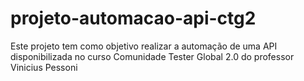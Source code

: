 # projeto-automacao-api-ctg2
Este projeto tem como objetivo realizar a automação de uma API disponibilizada no curso Comunidade Tester Global 2.0 do professor Vinicius Pessoni
